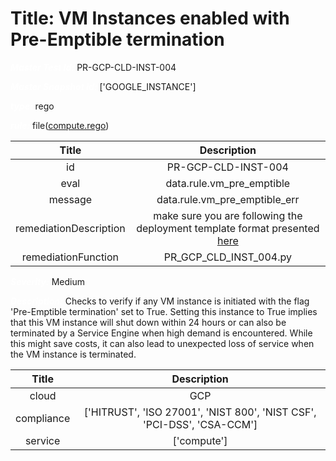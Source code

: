 



# Title: VM Instances enabled with Pre-Emptible termination


***<font color="white">Master Test Id:</font>*** PR-GCP-CLD-INST-004

***<font color="white">Master Snapshot Id:</font>*** ['GOOGLE_INSTANCE']

***<font color="white">type:</font>*** rego

***<font color="white">rule:</font>*** file([compute.rego])  
  
  
  
  

|Title|Description|
| :---: | :---: |
|id|PR-GCP-CLD-INST-004|
|eval|data.rule.vm_pre_emptible|
|message|data.rule.vm_pre_emptible_err|
|remediationDescription|make sure you are following the deployment template format presented <a href='https://cloud.google.com/compute/docs/reference/rest/v1/instances' target='_blank'>here</a>|
|remediationFunction|PR_GCP_CLD_INST_004.py|


***<font color="white">Severity:</font>*** Medium

***<font color="white">Description:</font>*** Checks to verify if any VM instance is initiated with the flag 'Pre-Emptible termination' set to True. Setting this instance to True implies that this VM instance will shut down within 24 hours or can also be terminated by a Service Engine when high demand is encountered. While this might save costs, it can also lead to unexpected loss of service when the VM instance is terminated.  
  
  

|Title|Description|
| :---: | :---: |
|cloud|GCP|
|compliance|['HITRUST', 'ISO 27001', 'NIST 800', 'NIST CSF', 'PCI-DSS', 'CSA-CCM']|
|service|['compute']|



[compute.rego]: https://github.com/prancer-io/prancer-compliance-test/tree/master/google/cloud/compute.rego
